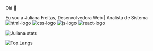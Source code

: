 Olá 👋

Eu sou a Juliana Freitas, Desenvolvedora Web | Analista de Sistema
 <img src="https://img.shields.io/badge/HTML5-E34F26?style=for-the-badge&logo=html5&logoColor=w" alt="html-logo"/>
 <img src="https://img.shields.io/badge/CSS3-1572B6?style=for-the-badge&logo=css3&logoColor=white" alt="css-logo"/> 
 <img src="https://img.shields.io/badge/JavaScript-F7DF1E?style=for-the-badge&logo=javascript&logoColor=black" alt="js-logo">
 <img src="https://img.shields.io/badge/React-20232A?style=for-the-badge&logo=react&logoColor=61DAFB" alt="react-logo">

![Juliana stats](https://github-readme-stats.vercel.app/api?username=JuFreitas95&show_icons=true&theme=radical)



[![Top Langs](https://github-readme-stats.vercel.app/api/top-langs/?username=JuFreitas95&langs_count=8)](https://github.com/anuraghazra/github-readme-stats)

